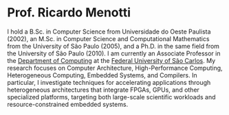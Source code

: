 # Prof. Ricardo **Menotti**

I hold a B.Sc. in Computer Science from Universidade do Oeste Paulista (2002), an M.Sc. in Computer Science and Computational Mathematics from the University of São Paulo (2005), and a Ph.D. in the same field from the University of São Paulo (2010). I am currently an Associate Professor in the [Department of Computing](https://dc.ufscar.br) at the [Federal University of São Carlos](https://ufscar.br). My research focuses on Computer Architecture, High-Performance Computing, Heterogeneous Computing, Embedded Systems, and Compilers. In particular, I investigate techniques for accelerating applications through heterogeneous architectures that integrate FPGAs, GPUs, and other specialized platforms, targeting both large-scale scientific workloads and resource-constrained embedded systems.


<!--
**menotti/menotti** is a ✨ _special_ ✨ repository because its `README.md` (this file) appears on your GitHub profile.

Here are some ideas to get you started:

- 🔭 I’m currently working on ...
- 🌱 I’m currently learning ...
- 👯 I’m looking to collaborate on ...
- 🤔 I’m looking for help with ...
- 💬 Ask me about ...
- 📫 How to reach me: ...
- 😄 Pronouns: ...
- ⚡ Fun fact: ...
-->
